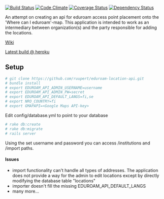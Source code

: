 [![Build Status](https://travis-ci.org/ruupert/eduroam-location-api.png)](https://travis-ci.org/ruupert/eduroam-location-api) [![Code Climate](https://codeclimate.com/github/ruupert/eduroam-location-api.png)](https://codeclimate.com/github/ruupert/eduroam-location-api) [![Coverage Status](https://coveralls.io/repos/github/ruupert/eduroam-location-api/badge.svg)](https://coveralls.io/github/ruupert/eduroam-location-api) [![Dependency Status](https://gemnasium.com/badges/github.com/ruupert/eduroam-location-api.svg)](https://gemnasium.com/github.com/ruupert/eduroam-location-api)

An attempt on creating an api for eduroam access point placement onto the 'Where can I eduroam'-map. This application is intended to work as an intermediary between organization(s) and the party responsible for adding the locations.

[Wiki](https://github.com/ruupert/eduroam-location-api/wiki)

[Latest build @ heroku](https://eduroam-api.herokuapp.com/)

## Setup

```sh
# git clone https://github.com/ruupert/eduroam-location-api.git
# bundle install
# export EDUROAM_API_ADMIN_USERNAME=username
# export EDUROAM_API_ADMIN_PW=secret
# export EDUROAM_API_DEFAULT_LANGS=fi,se
# export NRO_COUNTRY=fi
# export GMAPAPI=<Google Maps API-key>

```

Edit config/database.yml to point to your database

```sh
# rake db:create
# rake db:migrate
# rails server
```

Using the set username and password you can access /institutions and /import paths. 
 
 
 #### Issues
 
 - import functionality can't handle all types of addresses. The application does not provide a way for the admin to edit locations except by directly modifying the database table "locations"
 - importer doesn't fill the missing EDUROAM_API_DEFAULT_LANGS
 - many more...
 
 
 

